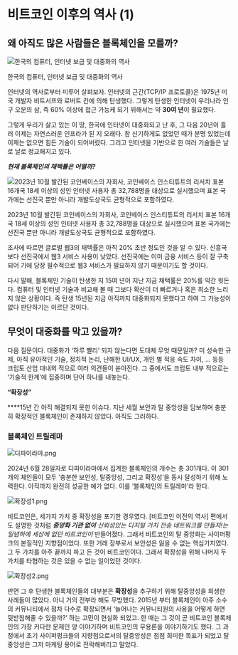 # 비트코인 이후의 역사 (1)

## 왜 아직도 많은 사람들은 블록체인을 모를까?

![한국의 컴퓨터, 인터넷 보급 및 대중화의 역사](%E1%84%87%E1%85%B5%E1%84%90%E1%85%B3%E1%84%8F%E1%85%A9%E1%84%8B%E1%85%B5%E1%86%AB%20%E1%84%8B%E1%85%B5%E1%84%92%E1%85%AE%E1%84%8B%E1%85%B4%20%E1%84%8B%E1%85%A7%E1%86%A8%E1%84%89%E1%85%A1%20(1)%20b0b10c4d549944008966f6cc3a914df9/1.png)

한국의 컴퓨터, 인터넷 보급 및 대중화의 역사

인터넷의 역사로부터 미루어 살펴보자. 인터넷의 근간(TCP/IP 프로토콜)은 1975년 미국 개발자 비트서프와 로버트 칸에 의해 탄생했다. 그렇게 탄생한 인터넷이 우리나라 인구 오분의 삼, 즉 60% 이상에 접근 가능케 되기 위해서는 약 **30여 년**이 필요했다. 

그렇게 우리가 살고 있는 이 땅, 한국에 인터넷이 대중화되고 난 후, 그 다음 20년이 흘러 이제는 자연스러운 인프라가 된 지 오래다. 참 신기하게도 없었던 때가 분명 있었는데 이제는 없으면 힘든 기술이 되어버렸다. 그리고 인터넷을 기반으로 한 여러 기술들은 날로 날로 정교해지고 있다. 

***현재 블록체인의 채택률은 어떨까?***

![2023년 10월 발간된 코인베이스의 자회사, 코인베이스 인스티튜트의 리서치 
표본 16개국 18세 이상의 성인 인터넷 사용자 총 32,788명을 대상으로 실시했으며 표본 국가에는 선진국 뿐만 아니라 개발도상국도 균형적으로 포함하였다.](%E1%84%87%E1%85%B5%E1%84%90%E1%85%B3%E1%84%8F%E1%85%A9%E1%84%8B%E1%85%B5%E1%86%AB%20%E1%84%8B%E1%85%B5%E1%84%92%E1%85%AE%E1%84%8B%E1%85%B4%20%E1%84%8B%E1%85%A7%E1%86%A8%E1%84%89%E1%85%A1%20(1)%20b0b10c4d549944008966f6cc3a914df9/%25ED%2599%2595%25EC%259E%25A5%25EC%2584%25B11.jpg)

2023년 10월 발간된 코인베이스의 자회사, 코인베이스 인스티튜트의 리서치 
표본 16개국 18세 이상의 성인 인터넷 사용자 총 32,788명을 대상으로 실시했으며 표본 국가에는 선진국 뿐만 아니라 개발도상국도 균형적으로 포함하였다.

 

조사에 따르면 글로벌 웹3의 채택률은 아직  20% 초반 정도인 것을 알 수 있다. 신흥국보다 선진국에서 웹3 서비스 사용이 낮았다. 선진국에는 이미 금융 서비스 등이 잘 구축되어 기에 당장 필수적으로 웹3 서비스가 필요하지 않기 때문이기도 할 것이다. 

다시 말해, 블록체인 기술이 탄생한 지 15여 년이 지난 지금 채택률은 20%를 약간 윗돈다. 컴퓨터 및 인터넷 기술과 비교해 볼 때 그보다 확산이 더 빠르거나 혹은 최소한 느리지 않은 상황이다. 즉 탄생 15년된 지금 아직까지 대중화되지 못했다고 하여 그 가능성이 없다 판단하기는 이르단 것이다. 

## 무엇이 대중화를 막고 있을까?

다음 질문이다. 대중화가 ‘하루 빨리’ 되지 않는다면 도대체 무엇 때문일까? 
미 성숙한 규제, 아직 유아적인 기술, 정치적 논리, 난해한 UI/UX, 개인 별 적응 속도 차이, … 등등 크립토 산업 대내외 적으로 여러 의견들이 쏟아진다. 그 중에서도 크립토 내부 적으로는 ‘기술적 한계’에 집중하며 단어 하나를 내놓는다. 

**“확장성”** 

****15년 간 아직 해결되지 못한 이슈다.  지난 세월 보안과 탈 중앙성을 담보하며 충분히 확장적인 블록체인이 존재하지 않았다. 아직도 그러하다. 

### 블록체인 트릴레마

![디파이라마.png](%E1%84%87%E1%85%B5%E1%84%90%E1%85%B3%E1%84%8F%E1%85%A9%E1%84%8B%E1%85%B5%E1%86%AB%20%E1%84%8B%E1%85%B5%E1%84%92%E1%85%AE%E1%84%8B%E1%85%B4%20%E1%84%8B%E1%85%A7%E1%86%A8%E1%84%89%E1%85%A1%20(1)%20b0b10c4d549944008966f6cc3a914df9/%25EB%2594%2594%25ED%258C%258C%25EC%259D%25B4%25EB%259D%25BC%25EB%25A7%2588.png)

2024년 6월 28일자로 디파이라마에서 집계한 블록체인의 개수는 총 301개다. 이 301개의 체인들이 모두 ‘충분한 보안성, 탈중앙성, 그리고 확장성’을 동시 달성하기 위해 노력한다. 아직까지 완전히 성공한 예가 없다. 이를 ‘블록체인의 트릴레마’라 한다.

![확장성1.png](%E1%84%87%E1%85%B5%E1%84%90%E1%85%B3%E1%84%8F%E1%85%A9%E1%84%8B%E1%85%B5%E1%86%AB%20%E1%84%8B%E1%85%B5%E1%84%92%E1%85%AE%E1%84%8B%E1%85%B4%20%E1%84%8B%E1%85%A7%E1%86%A8%E1%84%89%E1%85%A1%20(1)%20b0b10c4d549944008966f6cc3a914df9/%25ED%2599%2595%25EC%259E%25A5%25EC%2584%25B11.png)

비트코인은, 세가지 가치 중 확장성을 포기한 경우였다. [비트코인 이전의 역사] 편에서도 설명한 것처럼 ***중앙화 기관 없이** 신뢰성있는 디지털 가치 전송 네트워크를 만들자!는 일념하에 세상에 없던 비트코인이*  만들어졌다. 그래서 비트코인의 탈 중앙화는 사이퍼펑크의 본질적인 지향점이었다. 또한 거래 장부로서 보안성은 잃을 수 없는 핵심가치였다. 그 두 가치를 아주 끝까지 파고 든 것이 비트코인이다. 그래서 확장성을 위해 나머지 두 가치를 타협하는 것은 있을 수 없는 일이었던 것이다.

![확장성2.png](%E1%84%87%E1%85%B5%E1%84%90%E1%85%B3%E1%84%8F%E1%85%A9%E1%84%8B%E1%85%B5%E1%86%AB%20%E1%84%8B%E1%85%B5%E1%84%92%E1%85%AE%E1%84%8B%E1%85%B4%20%E1%84%8B%E1%85%A7%E1%86%A8%E1%84%89%E1%85%A1%20(1)%20b0b10c4d549944008966f6cc3a914df9/%25ED%2599%2595%25EC%259E%25A5%25EC%2584%25B12.png)

반면 그 후 탄생한 블록체인들의 대부분은 **확장성**을 추구하기 위해 탈중앙성을 희생한 사례들이 많았다. 아니 거의 전부라 해도 무방했다. 2015년 부터 블록체인이 아주 소수의 커뮤니티에서 점차 다수로 확장되면서 
‘늘어나는 커뮤니티원의 사용을 어떻게 하면 뒷받침해줄 수 있을까?’ 하는 고민이 현실화 되었고. 한 때는 그 것이 곧 비트코인 블록체인의 가장 커다란 문제인 양 이야기하며 비트코인의 무용론을 이야기하기도 했다. 그 과정에서 초기 사이퍼펑크들의 지향점으로서의 탈중앙성은 점점 희미한 목표가 되었고 탈중앙성은 그저 마케팅 용어로 전락해버리고 말았다.